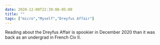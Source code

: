 ```yaml
---
date: 2020-12-08T22:39:08-05:00
title: ""
tags: ["micro","Myself","Dreyfus Affair"]
---
```

Reading about the Dreyfus Affair is spookier in December 2020 than it was back as an undergrad in French Civ II.
